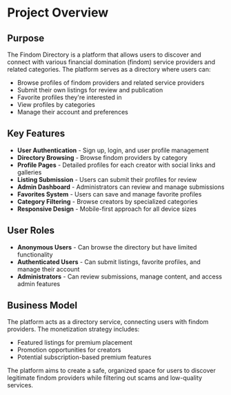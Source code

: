 
# Project Overview

## Purpose

The Findom Directory is a platform that allows users to discover and connect with various financial domination (findom) service providers and related categories. The platform serves as a directory where users can:

- Browse profiles of findom providers and related service providers
- Submit their own listings for review and publication
- Favorite profiles they're interested in
- View profiles by categories
- Manage their account and preferences

## Key Features

- **User Authentication** - Sign up, login, and user profile management
- **Directory Browsing** - Browse findom providers by category
- **Profile Pages** - Detailed profiles for each creator with social links and galleries
- **Listing Submission** - Users can submit their profiles for review
- **Admin Dashboard** - Administrators can review and manage submissions
- **Favorites System** - Users can save and manage favorite profiles
- **Category Filtering** - Browse creators by specialized categories
- **Responsive Design** - Mobile-first approach for all device sizes

## User Roles

- **Anonymous Users** - Can browse the directory but have limited functionality
- **Authenticated Users** - Can submit listings, favorite profiles, and manage their account
- **Administrators** - Can review submissions, manage content, and access admin features

## Business Model

The platform acts as a directory service, connecting users with findom providers. The monetization strategy includes:

- Featured listings for premium placement
- Promotion opportunities for creators
- Potential subscription-based premium features

The platform aims to create a safe, organized space for users to discover legitimate findom providers while filtering out scams and low-quality services.
